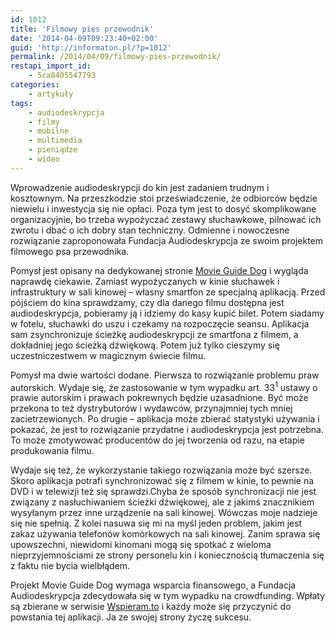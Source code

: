 ```yaml
---
id: 1012
title: 'Filmowy pies przewodnik'
date: '2014-04-09T09:23:40+02:00'
guid: 'http://informaton.pl/?p=1012'
permalink: /2014/04/09/filmowy-pies-przewodnik/
restapi_import_id:
    - 5ca8405547793
categories:
    - artykuły
tags:
    - audiodeskrypcja
    - filmy
    - mobilne
    - multimedia
    - pieniądze
    - wideo
---
```


Wprowadzenie audiodeskrypcji do kin jest zadaniem trudnym i kosztownym. Na przeszkodzie stoi przeświadczenie, że odbiorców będzie niewielu i inwestycja się nie opłaci. Poza tym jest to dosyć skomplikowane organizacyjnie, bo trzeba wypożyczać zestawy słuchawkowe, pilnować ich zwrotu i dbać o ich dobry stan techniczny. Odmienne i nowoczesne rozwiązanie zaproponowała Fundacja Audiodeskrypcja ze swoim projektem filmowego psa przewodnika.

Pomysł jest opisany na dedykowanej stronie [Movie Guide Dog](http://www.movieguidedog.com/) i wygląda naprawdę ciekawie. Zamiast wypożyczanych w kinie słuchawek i infrastruktury w sali kinowej – własny smartfon ze specjalną aplikacją. Przed pójściem do kina sprawdzamy, czy dla danego filmu dostępna jest audiodeskrypcja, pobieramy ją i idziemy do kasy kupić bilet. Potem siadamy w fotelu, słuchawki do uszu i czekamy na rozpoczęcie seansu. Aplikacja sam zsynchronizuje ścieżkę audiodeskrypcji ze smartfona z filmem, a dokładniej jego ścieżką dźwiękową. Potem już tylko cieszymy się uczestniczestwem w magicznym świecie filmu.

Pomysł ma dwie wartości dodane. Pierwsza to rozwiązanie problemu praw autorskich. Wydaje się, że zastosowanie w tym wypadku art. 33<sup>1</sup> ustawy o prawie autorskim i prawach pokrewnych będzie uzasadnione. Być może przekona to też dystrybutorów i wydawców, przynajmniej tych mniej zacietrzewionych. Po drugie – aplikacja może zbierać statystyki używania i pokazać, że jest to rozwiązanie przydatne i audiodeskrypcja jest potrzebna. To może zmotywować producentów do jej tworzenia od razu, na etapie produkowania filmu.

Wydaje się też, że wykorzystanie takiego rozwiązania może być szersze. Skoro aplikacja potrafi synchronizować się z filmem w kinie, to pewnie na DVD i w telewizji też się sprawdzi.Chyba że sposób synchronizacji nie jest związany z nasłuchiwaniem ścieżki dźwiękowej, ale z jakimś znacznikiem wysyłanym przez inne urządzenie na sali kinowej. Wówczas moje nadzieje się nie spełnią. Z kolei nasuwa się mi na myśl jeden problem, jakim jest zakaz używania telefonów komórkowych na sali kinowej. Zanim sprawa się upowszechni, niewidomi kinomani mogą się spotkać z wieloma nieprzyjemnościami ze strony personelu kin i koniecznością tłumaczenia się z faktu nie bycia wielbłądem.

Projekt Movie Guide Dog wymaga wsparcia finansowego, a Fundacja Audiodeskrypcja zdecydowała się w tym wypadku na crowdfunding. Wpłaty są zbierane w serwisie [Wspieram.to](https://wspieram.to/movieguidedog) i każdy może się przyczynić do powstania tej aplikacji. Ja ze swojej strony życzę sukcesu.
